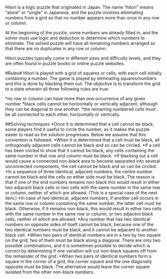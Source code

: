 Hitori is a logic puzzle that originated in Japan. The name “hitori” means “alone” or “single” in Japanese, and the puzzle involves eliminating numbers from a grid so that no number appears more than once in any row or column.

At the beginning of the puzzle, some numbers are already filled in, and the solver must use logic and deduction to determine which numbers to eliminate. The solved puzzle will have all remaining numbers arranged so that there are no duplicates in any row or column.

Hitori puzzles typically come in different sizes and difficulty levels, and they are often found in puzzle books or online puzzle websites.

#Rules#
Hitori is played with a grid of squares or cells, with each cell initially containing a number. The game is played by eliminating squares/numbers and this is done by blacking them out. The objective is to transform the grid to a state wherein all three following rules are true:

*no row or column can have more than one occurrence of any given number
*black cells cannot be horizontally or vertically adjacent, although they can be diagonal to one another.
*the remaining numbered cells must be all connected to each other, horizontally or vertically.

##Solving techniques
*Once it is determined that a cell cannot be black, some players find it useful to circle the number, as it makes the puzzle easier to read as the solution progresses. Below we assume that this convention is followed.
*When it is determined that a cell must be black, all orthogonally adjacent cells cannot be black and so can be circled.
*If a cell has been circled to show that it cannot be black, any cells containing the same number in that row and column must be black.
*If blacking out a cell would cause a connected non-black area to become separated into several unconnected components, the cell cannot be black and so can be circled.
*In a sequence of three identical, adjacent numbers, the centre number cannot be black and the cells on either side must be black. The reason is that if one of the end numbers remains non-black this would result in either two adjacent black cells or two cells with the same number in the same row or column, neither of which are allowed. (This is a special case of the next item.)
*In case of two identical, adjacent numbers, if another cell occurs in the same row or column containing the same number, the latter cell must be black. Otherwise, if it remains non-black, this would result in either two cells with the same number in the same row or column, or two adjacent black cells, neither of which are allowed.
*Any number that has two identical numbers on opposite sides of itself cannot be black, because one of the two identical numbers must be black, and it cannot be adjacent to another black cell.
*When two pairs of identical numbers are in a two by two square on the grid, two of them must be black along a diagonal. There are only two possible combinations, and it is sometimes possible to decide which is correct by determining if one variation will cut non-black squares off from the remainder of the grid.
*When two pairs of identical numbers form a square in the corner of a grid, the corner square and the one diagonally opposite must be black. The alternative would leave the corner square isolated from the other non-black numbers.
